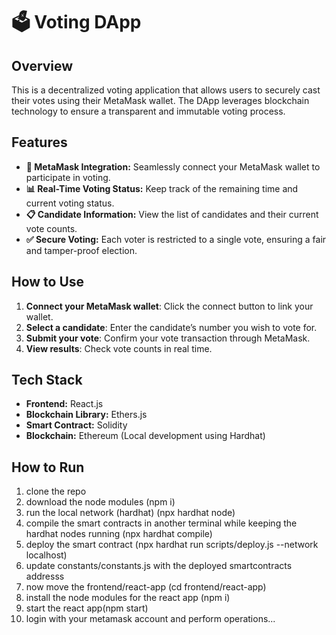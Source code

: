 # 🗳️ Voting DApp

## Overview
This is a decentralized voting application that allows users to securely cast their votes using their MetaMask wallet. The DApp leverages blockchain technology to ensure a transparent and immutable voting process.

## Features
- **🔗 MetaMask Integration:** Seamlessly connect your MetaMask wallet to participate in voting.
- **📊 Real-Time Voting Status:** Keep track of the remaining time and current voting status.
- **📋 Candidate Information:** View the list of candidates and their current vote counts.
- **✅ Secure Voting:** Each voter is restricted to a single vote, ensuring a fair and tamper-proof election.

## How to Use
1. **Connect your MetaMask wallet**: Click the connect button to link your wallet.
2. **Select a candidate**: Enter the candidate’s number you wish to vote for.
3. **Submit your vote**: Confirm your vote transaction through MetaMask.
4. **View results**: Check vote counts in real time.

## Tech Stack
- **Frontend:** React.js
- **Blockchain Library:** Ethers.js
- **Smart Contract:** Solidity
- **Blockchain:** Ethereum (Local development using Hardhat)

## How to Run 
1. clone the repo
2. download the node modules (npm i)
3. run the local network (hardhat) (npx hardhat node)
4. compile the smart contracts in another terminal while keeping the hardhat nodes running (npx hardhat compile)
5. deploy the smart contract (npx hardhat run scripts/deploy.js --network localhost)
6. update constants/constants.js with the deployed smartcontracts addresss
7. now move the frontend/react-app (cd frontend/react-app)
8. install the node modules for the react app (npm i)
9. start the react app(npm start)
10. login with your metamask account and perform operations...



